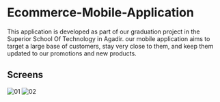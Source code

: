 # Ecommerce-Mobile-Application

This application is developed as part of our graduation project in the Superior School Of Technology in Agadir. our mobile application aims to target a large base of customers, stay very close to them, and keep them updated to our promotions and new products.

## Screens
![01](https://user-images.githubusercontent.com/51085405/98587713-cfcd2b80-22ca-11eb-8844-c4e1bd0a0bb6.png)
![02](https://user-images.githubusercontent.com/51085405/98587720-d2c81c00-22ca-11eb-88b1-909d8a603155.png)



